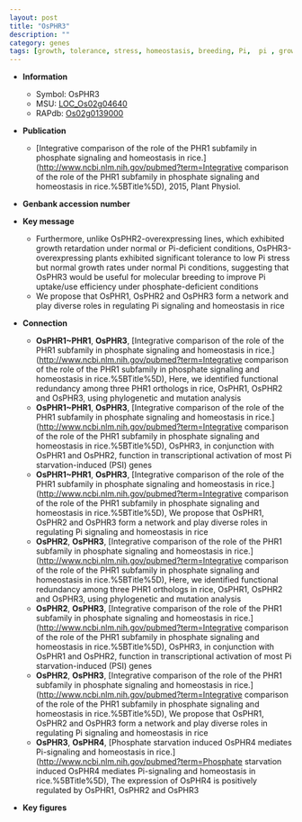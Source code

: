 ```yaml
---
layout: post
title: "OsPHR3"
description: ""
category: genes
tags: [growth, tolerance, stress, homeostasis, breeding, Pi,  pi , growth rate, Pi uptake, Pi signaling]
---
```


* **Information**  
    + Symbol: OsPHR3  
    + MSU: [LOC_Os02g04640](http://rice.plantbiology.msu.edu/cgi-bin/ORF_infopage.cgi?orf=LOC_Os02g04640)  
    + RAPdb: [Os02g0139000](http://rapdb.dna.affrc.go.jp/viewer/gbrowse_details/irgsp1?name=Os02g0139000)  

* **Publication**  
    + [Integrative comparison of the role of the PHR1 subfamily in phosphate signaling and homeostasis in rice.](http://www.ncbi.nlm.nih.gov/pubmed?term=Integrative comparison of the role of the PHR1 subfamily in phosphate signaling and homeostasis in rice.%5BTitle%5D), 2015, Plant Physiol.

* **Genbank accession number**  

* **Key message**  
    + Furthermore, unlike OsPHR2-overexpressing lines, which exhibited growth retardation under normal or Pi-deficient conditions, OsPHR3-overexpressing plants exhibited significant tolerance to low Pi stress but normal growth rates under normal Pi conditions, suggesting that OsPHR3 would be useful for molecular breeding to improve Pi uptake/use efficiency under phosphate-deficient conditions
    + We propose that OsPHR1, OsPHR2 and OsPHR3 form a network and play diverse roles in regulating Pi signaling and homeostasis in rice

* **Connection**  
    + __OsPHR1~PHR1__, __OsPHR3__, [Integrative comparison of the role of the PHR1 subfamily in phosphate signaling and homeostasis in rice.](http://www.ncbi.nlm.nih.gov/pubmed?term=Integrative comparison of the role of the PHR1 subfamily in phosphate signaling and homeostasis in rice.%5BTitle%5D), Here, we identified functional redundancy among three PHR1 orthologs in rice, OsPHR1, OsPHR2 and OsPHR3, using phylogenetic and mutation analysis
    + __OsPHR1~PHR1__, __OsPHR3__, [Integrative comparison of the role of the PHR1 subfamily in phosphate signaling and homeostasis in rice.](http://www.ncbi.nlm.nih.gov/pubmed?term=Integrative comparison of the role of the PHR1 subfamily in phosphate signaling and homeostasis in rice.%5BTitle%5D), OsPHR3, in conjunction with OsPHR1 and OsPHR2, function in transcriptional activation of most Pi starvation-induced (PSI) genes
    + __OsPHR1~PHR1__, __OsPHR3__, [Integrative comparison of the role of the PHR1 subfamily in phosphate signaling and homeostasis in rice.](http://www.ncbi.nlm.nih.gov/pubmed?term=Integrative comparison of the role of the PHR1 subfamily in phosphate signaling and homeostasis in rice.%5BTitle%5D), We propose that OsPHR1, OsPHR2 and OsPHR3 form a network and play diverse roles in regulating Pi signaling and homeostasis in rice
    + __OsPHR2__, __OsPHR3__, [Integrative comparison of the role of the PHR1 subfamily in phosphate signaling and homeostasis in rice.](http://www.ncbi.nlm.nih.gov/pubmed?term=Integrative comparison of the role of the PHR1 subfamily in phosphate signaling and homeostasis in rice.%5BTitle%5D), Here, we identified functional redundancy among three PHR1 orthologs in rice, OsPHR1, OsPHR2 and OsPHR3, using phylogenetic and mutation analysis
    + __OsPHR2__, __OsPHR3__, [Integrative comparison of the role of the PHR1 subfamily in phosphate signaling and homeostasis in rice.](http://www.ncbi.nlm.nih.gov/pubmed?term=Integrative comparison of the role of the PHR1 subfamily in phosphate signaling and homeostasis in rice.%5BTitle%5D), OsPHR3, in conjunction with OsPHR1 and OsPHR2, function in transcriptional activation of most Pi starvation-induced (PSI) genes
    + __OsPHR2__, __OsPHR3__, [Integrative comparison of the role of the PHR1 subfamily in phosphate signaling and homeostasis in rice.](http://www.ncbi.nlm.nih.gov/pubmed?term=Integrative comparison of the role of the PHR1 subfamily in phosphate signaling and homeostasis in rice.%5BTitle%5D), We propose that OsPHR1, OsPHR2 and OsPHR3 form a network and play diverse roles in regulating Pi signaling and homeostasis in rice
    + __OsPHR3__, __OsPHR4__, [Phosphate starvation induced OsPHR4 mediates Pi-signaling and homeostasis in rice.](http://www.ncbi.nlm.nih.gov/pubmed?term=Phosphate starvation induced OsPHR4 mediates Pi-signaling and homeostasis in rice.%5BTitle%5D), The expression of OsPHR4 is positively regulated by OsPHR1, OsPHR2 and OsPHR3

* **Key figures**  


